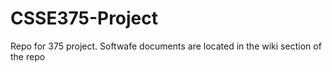 # CSSE375-Project
Repo for 375 project.
Softwafe documents are located in the wiki section of the repo
